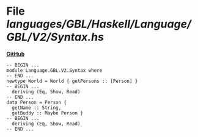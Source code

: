 # File _languages/GBL/Haskell/Language/GBL/V2/Syntax.hs_
**[GitHub](https://github.com/softlang/yas/blob/master/languages/GBL/Haskell/Language/GBL/V2/Syntax.hs)**
```
-- BEGIN ...
module Language.GBL.V2.Syntax where
-- END ...
newtype World = World { getPersons :: [Person] }
-- BEGIN ...
  deriving (Eq, Show, Read)
-- END ...
data Person = Person {
  getName :: String,
  getBuddy :: Maybe Person }
-- BEGIN ...
  deriving (Eq, Show, Read)
-- END ...
```
